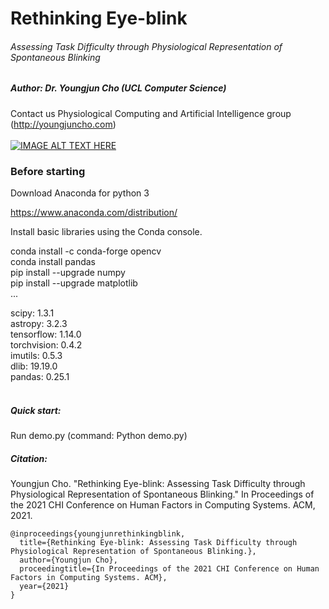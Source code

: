 # Rethinking Eye-blink
###### Assessing Task Difficulty through Physiological Representation of Spontaneous Blinking
##### Author: Dr. Youngjun Cho (UCL Computer Science)
Contact us Physiological Computing and Artificial Intelligence group (http://youngjuncho.com)
<br/>
<br/>
[![IMAGE ALT TEXT HERE](http://youngjuncho.com/wp-content/uploads/2021/02/Rethinking-Eyeblink-Preview-1024x576.png)](https://youngjuncho.com/wp-content/uploads/2021/02/Rethinking-Eyeblink_480p.mov)

### Before starting
Download Anaconda for python 3

https://www.anaconda.com/distribution/


Install basic libraries using the Conda console.

conda install -c conda-forge opencv\
conda install pandas\
pip install --upgrade numpy\
pip install --upgrade matplotlib\
...

scipy: 1.3.1 \
astropy: 3.2.3 \
tensorflow: 1.14.0\
torchvision: 0.4.2\
imutils: 0.5.3\
dlib: 19.19.0\
pandas: 0.25.1
<br/>
<br/>
##### Quick start:
Run demo.py (command: Python demo.py)

##### Citation:
Youngjun Cho. "Rethinking Eye-blink: Assessing Task Difficulty through Physiological Representation of Spontaneous Blinking." In Proceedings of the 2021 CHI Conference on Human Factors in Computing Systems. ACM, 2021.<br />
```
@inproceedings{youngjunrethinkingblink,  
  title={Rethinking Eye-blink: Assessing Task Difficulty through Physiological Representation of Spontaneous Blinking.},  
  author={Youngjun Cho},  
  proceedingtitle={In Proceedings of the 2021 CHI Conference on Human Factors in Computing Systems. ACM},  
  year={2021}  
}  
```
